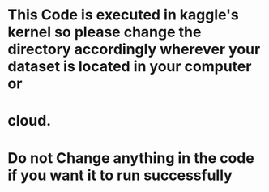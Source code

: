 # This Code is executed in kaggle's kernel so please change the directory accordingly wherever your dataset is located in your computer or 
# cloud.
# Do not Change anything in the code if you want it to run successfully
